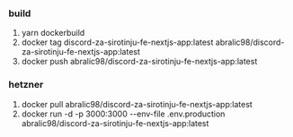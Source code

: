 ### build

1. yarn dockerbuild 
2. docker tag discord-za-sirotinju-fe-nextjs-app:latest abralic98/discord-za-sirotinju-fe-nextjs-app:latest
3. docker push abralic98/discord-za-sirotinju-fe-nextjs-app:latest


### hetzner

1. docker pull abralic98/discord-za-sirotinju-fe-nextjs-app:latest
2. docker run -d -p 3000:3000 --env-file .env.production abralic98/discord-za-sirotinju-fe-nextjs-app:latest

